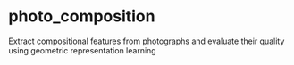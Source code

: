 # photo_composition
Extract compositional features from photographs and evaluate their quality using geometric representation learning
